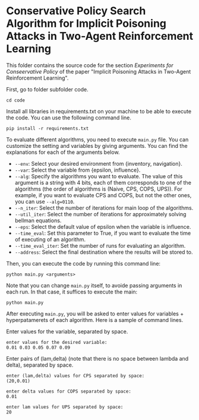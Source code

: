 # Conservative Policy Search Algorithm for Implicit Poisoning Attacks in Two-Agent Reinforcement Learning

This folder contains the source code for the section *Experiments for Conseervative Policy* of the paper "Implicit Poisoning Attacks in Two-Agent Reinforcement Learning". 

First, go to folder subfolder code.
```
cd code
```

Install all libraries in requirements.txt on your machine to be able to execute the code. You can use the following command line.
```
pip install -r requirements.txt
```
To evaluate different algorithms, you need to execute `main.py` file. You can customize the setting and variables by giving arguments. You can find the explanations for each of the arguments below. 

- `--env`: Select your desired environment from {inventory, navigation}.
- `--var`: Select the variable from {epsilon, influence}.
- `--alg`: Specify the algorithms you want to evaluate. The value of this argument is a string with 4 bits, each of them corresponds to one of the algorithms (the order of algorithms is (Naive, CPS, COPS, UPS)). For example, if you want to evaluate CPS and COPS, but not the other ones, you can use `--alg=0110`.
- `--n_iter`: Select the number of iterations for main loop of the algorithms.
- `--util_iter`: Select the number of iterations for approximately solving bellman equations.
- `--eps`: Select the default value of epsilon when the variable is influence.
- `--time_eval`: Set this parameter to True, if you want to evaluate the time of executing of an algorithm.
- `--time_eval_iter`: Set the number of runs for evaluating an algorithm.
- `--address`: Select the final destination where the results will be stored to.

Then, you can execute the code by running this command line:
```
python main.py <arguments>
```
Note that you can change `main.py` itself, to avoide passing arguments in each run. In that case, it suffices to execute the main:
```
python main.py
```
After executing `main.py`, you will be asked to enter values for variables + hyperpatamerets of each algorithm. Here is a sample of command lines.

Enter values for the variable, separated by space.
```
enter values for the desired variable:
0.01 0.03 0.05 0.07 0.09
```

Enter pairs of (lam,delta) (note that there is no space between lambda and delta), separated by space.
```
enter (lam,delta) values for CPS separated by space:
(20,0.01)
```

```
enter delta values for COPS separated by space:
0.01
```

```
enter lam values for UPS separated by space:
20
```
